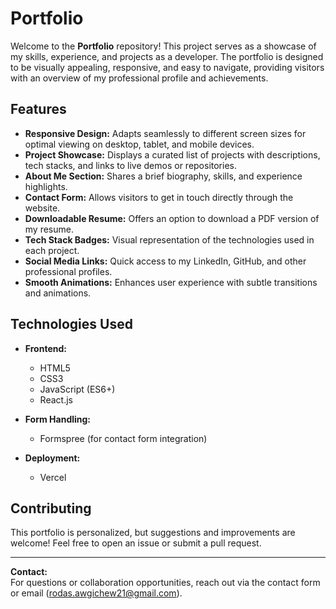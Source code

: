# Portfolio

Welcome to the **Portfolio** repository! This project serves as a showcase of my skills, experience, and projects as a developer. The portfolio is designed to be visually appealing, responsive, and easy to navigate, providing visitors with an overview of my professional profile and achievements.

## Features

- **Responsive Design:** Adapts seamlessly to different screen sizes for optimal viewing on desktop, tablet, and mobile devices.
- **Project Showcase:** Displays a curated list of projects with descriptions, tech stacks, and links to live demos or repositories.
- **About Me Section:** Shares a brief biography, skills, and experience highlights.
- **Contact Form:** Allows visitors to get in touch directly through the website.
- **Downloadable Resume:** Offers an option to download a PDF version of my resume.
- **Tech Stack Badges:** Visual representation of the technologies used in each project.
- **Social Media Links:** Quick access to my LinkedIn, GitHub, and other professional profiles.
- **Smooth Animations:** Enhances user experience with subtle transitions and animations.

## Technologies Used

- **Frontend:**  
  - HTML5  
  - CSS3  
  - JavaScript (ES6+)  
  - React.js 


- **Form Handling:**  
  - Formspree (for contact form integration)

- **Deployment:**  
  - Vercel


## Contributing

This portfolio is personalized, but suggestions and improvements are welcome! Feel free to open an issue or submit a pull request.

---

**Contact:**  
For questions or collaboration opportunities, reach out via the contact form or email (rodas.awgichew21@gmail.com).
